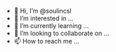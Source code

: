 - 👋 Hi, I’m @soulincsl
- 👀 I’m interested in ...
- 🌱 I’m currently learning ...
- 💞️ I’m looking to collaborate on ...
- 📫 How to reach me ...

<!---
soulincsl/soulincsl is a ✨ special ✨ repository because its `README.md` (this file) appears on your GitHub profile.
You can click the Preview link to take a look at your changes.
--->
